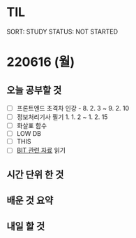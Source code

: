 # TIL

SORT: STUDY
STATUS: NOT STARTED

# 220616 (월)

## 오늘 공부할 것

- [ ]  프론트엔드 초격차 인강 - 8. 2. 3 ~ 9. 2. 10
- [ ]  정보처리기사 필기 1. 1. 2 ~ 1. 2. 15
- [ ]  화살표 함수
- [ ]  LOW DB
- [ ]  THIS
- [ ]  [BIT 관련 자료](https://seungjoon-lee.oopy.io/study/bit) 읽기

## 시간 단위 한 것

## 배운 것 요약

## 내일 할 것